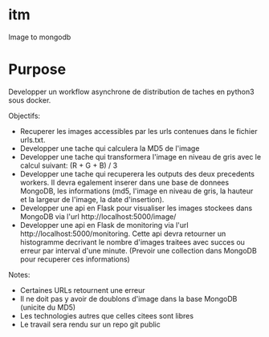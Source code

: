 # itm

Image to mongodb

# Purpose 

Developper un workflow asynchrone de distribution de taches en python3 sous docker.

Objectifs:
- Recuperer les images accessibles par les urls contenues dans le fichier urls.txt.
- Developper une tache qui calculera la MD5 de l'image
- Developper une tache qui transformera l'image en niveau de gris avec le calcul suivant: (R + G + B) / 3
- Developper une tache qui recuperera les outputs des deux precedents workers. Il devra egalement inserer dans une base
de donnees MongoDB, les informations (md5, l'image en niveau de gris, la hauteur et la largeur de l'image, la date d'insertion).
- Developper une api en Flask pour visualiser les images stockees dans MongoDB via l'url http://localhost:5000/image/<MD5>
- Developper une api en Flask de monitoring via l'url http://localhost:5000/monitoring. Cette api devra retourner un
histogramme decrivant le nombre d'images traitees avec succes ou erreur par interval d'une minute. (Prevoir une collection dans MongoDB pour recuperer ces informations)


Notes:
- Certaines URLs retournent une erreur
- Il ne doit pas y avoir de doublons d'image dans la base MongoDB (unicite du MD5)
- Les technologies autres que celles citees sont libres
- Le travail sera rendu sur un repo git public
